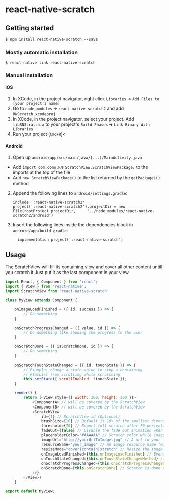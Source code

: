 
# react-native-scratch

## Getting started

`$ npm install react-native-scratch --save`

### Mostly automatic installation

`$ react-native link react-native-scratch`

### Manual installation


#### iOS

1. In XCode, in the project navigator, right click `Libraries` ➜ `Add Files to [your project's name]`
2. Go to `node_modules` ➜ `react-native-scratch2` and add `RNScratch.xcodeproj`
3. In XCode, in the project navigator, select your project. Add `libRNScratch.a` to your project's `Build Phases` ➜ `Link Binary With Libraries`
4. Run your project (`Cmd+R`)<

#### Android

1. Open up `android/app/src/main/java/[...]/MainActivity.java`
  - Add `import com.como.RNTScratchView.ScratchViewPackage;` to the imports at the top of the file
  - Add `new ScratchViewPackage()` to the list returned by the `getPackages()` method
2. Append the following lines to `android/settings.gradle`:
  	```
  	include ':react-native-scratch2'
  	project(':react-native-scratch2').projectDir = new File(rootProject.projectDir, 	'../node_modules/react-native-scratch2/android')
  	```
3. Insert the following lines inside the dependencies block in `android/app/build.gradle`:
  	```
      implementation project(':react-native-scratch')
  	```


## Usage

The ScratchView will fill its containing view and cover all other content untill you scratch it
Just put it as the last component in your view
```javascript
import React, { Component } from 'react';
import { View } from 'react-native';
import ScratchView from 'react-native-scratch'

class MyView extends Component {

	onImageLoadFinished = ({ id, success }) => {
		// Do something
	}

	onScratchProgressChanged = ({ value, id }) => {
		// Do domething like showing the progress to the user
	}

	onScratchDone = ({ isScratchDone, id }) => {
		// Do something
	}

	onScratchTouchStateChanged = ({ id, touchState }) => {
		// Example: change a state value to stop a containing
		// FlatList from scrolling while scratching
		this.setState({ scrollEnabled: !touchState });
	}

	render() {
		return (<View style={{ width: 300, height: 300 }}>
			<ComponentA> // will be covered by the ScratchView
			<ComponentB> // will be covered by the ScratchView
			<ScratchView
				id={1} // ScratchView id (Optional)
				brushSize={10} // Default is 10% of the smallest dimension (width/height)
				threshold={70} // Report full scratch after 70 percentage, change as you see fit. Default is 50
				fadeOut={false} // Disable the fade out animation when scratch is done. Default is true
				placeholderColor="#AAAAAA" // Scratch color while image is loading (or while image not present)
				imageUrl="http://yourUrlToImage.jpg" // A url to your image (Optional)
				resourceName="your_image" // An image resource name (without the extension like '.png/jpg etc') in the native bundle of the app (drawble for Android, Images.xcassets in iOS) (Optional)
				resizeMode="cover|contain|stretch" // Resize the image to fit or fill the scratch view. Default is stretch
				onImageLoadFinished={this.onImageLoadFinished} // Event to indicate that the image has done loading
				onTouchStateChanged={this.onTouchStateChangedMethod} // Touch event (to stop a containing FlatList for example)
				onScratchProgressChanged={this.onScratchProgressChanged} // Scratch progress event while scratching
				onScratchDone={this.onScratchDone} // Scratch is done event
			/>}
		</View>)
	}

export default MyView;
```
